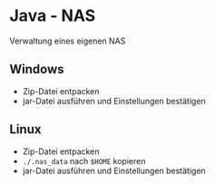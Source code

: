# Java - NAS
Verwaltung eines eigenen NAS

## Windows
* Zip-Datei entpacken
* jar-Datei ausführen und Einstellungen bestätigen

## Linux
* Zip-Datei entpacken
* `./.nas_data` nach `$HOME` kopieren
* jar-Datei ausführen und Einstellungen bestätigen
